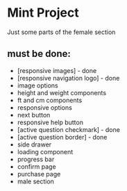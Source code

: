 # Mint Project

Just some parts of the female section

## must be done:

- [responsive images] - done
- [responsive navigation logo] - done
- image options
- height and weight components
- ft and cm components
- responsive options
- next button
- responsive help button
- [active question checkmark] - done
- [active question border] - done
- side drawer
- loading component
- progress bar
- confirm page
- purchase page
- male section
